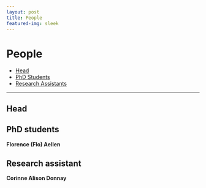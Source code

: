 ```yaml
---
layout: post
title: People
featured-img: sleek
---
```


# People


* [Head](#head)
* [PhD Students](#phd-students)
* [Research Assistants](#research-assistants)

---

## Head


## PhD students

**Florence (Flo) Aellen**


## Research assistant

**Corinne Alison Donnay**

